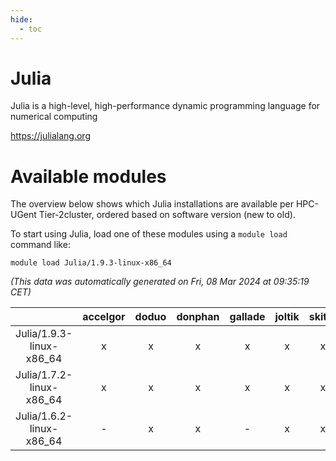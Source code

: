 ```yaml
---
hide:
  - toc
---
```


Julia
=====


Julia is a high-level, high-performance dynamic programming language for numerical computing

https://julialang.org
# Available modules


The overview below shows which Julia installations are available per HPC-UGent Tier-2cluster, ordered based on software version (new to old).

To start using Julia, load one of these modules using a `module load` command like:

```shell
module load Julia/1.9.3-linux-x86_64
```

*(This data was automatically generated on Fri, 08 Mar 2024 at 09:35:19 CET)*  

| |accelgor|doduo|donphan|gallade|joltik|skitty|
| :---: | :---: | :---: | :---: | :---: | :---: | :---: |
|Julia/1.9.3-linux-x86_64|x|x|x|x|x|x|
|Julia/1.7.2-linux-x86_64|x|x|x|x|x|x|
|Julia/1.6.2-linux-x86_64|-|x|x|-|x|x|
